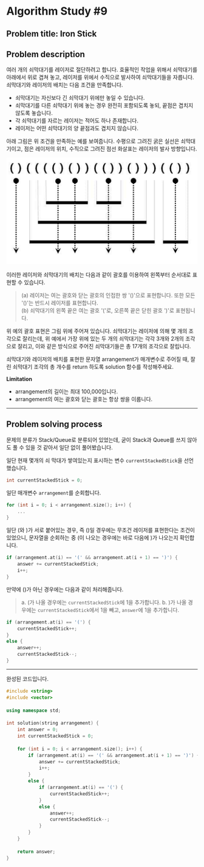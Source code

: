 # Algorithm Study #9

## Problem title: **Iron Stick**

## Problem description

여러 개의 쇠막대기를 레이저로 절단하려고 합니다. 효율적인 작업을 위해서 쇠막대기를 아래에서 위로 겹쳐 놓고, 레이저를 위에서 수직으로 발사하여 쇠막대기들을 자릅니다. 쇠막대기와 레이저의 배치는 다음 조건을 만족합니다.

- 쇠막대기는 자신보다 긴 쇠막대기 위에만 놓일 수 있습니다.
- 쇠막대기를 다른 쇠막대기 위에 놓는 경우 완전히 포함되도록 놓되, 끝점은 겹치지 않도록 놓습니다.
- 각 쇠막대기를 자르는 레이저는 적어도 하나 존재합니다.
- 레이저는 어떤 쇠막대기의 양 끝점과도 겹치지 않습니다.

아래 그림은 위 조건을 만족하는 예를 보여줍니다. 수평으로 그려진 굵은 실선은 쇠막대기이고, 점은 레이저의 위치, 수직으로 그려진 점선 화살표는 레이저의 발사 방향입니다.

![sampleImage_00](Images/algorithmStudy_8_image_0.png)

이러한 레이저와 쇠막대기의 배치는 다음과 같이 괄호를 이용하여 왼쪽부터 순서대로 표현할 수 있습니다.

> (a) 레이저는 여는 괄호와 닫는 괄호의 인접한 쌍 '()'으로 표현합니다. 또한 모든 '()'는 반드시 레이저를 표현합니다.  
> (b) 쇠막대기의 왼쪽 끝은 여는 괄호 '('로, 오른쪽 끝은 닫힌 괄호 ')'로 표현됩니다.

위 예의 괄호 표현은 그림 위에 주어져 있습니다.
쇠막대기는 레이저에 의해 몇 개의 조각으로 잘리는데, 위 예에서 가장 위에 있는 두 개의 쇠막대기는 각각 3개와 2개의 조각으로 잘리고, 이와 같은 방식으로 주어진 쇠막대기들은 총 17개의 조각으로 잘립니다.

쇠막대기와 레이저의 배치를 표현한 문자열 arrangement가 매개변수로 주어질 때, 잘린 쇠막대기 조각의 총 개수를 return 하도록 solution 함수를 작성해주세요.

**Limitation**  
- arrangement의 길이는 최대 100,000입니다.
- arrangement의 여는 괄호와 닫는 괄호는 항상 쌍을 이룹니다.

***

## Problem solving process

문제의 분류가 Stack/Queue로 분류되어 있었는데, 굳이 Stack과 Queue를 쓰지 않아도 풀 수 있을 것 같아서 일단 없이 풀어봤습니다.

일단 현재 몇개의 쇠 막대가 쌓여있는지 표시하는 변수 ```currentStackedStick```을 선언했습니다.

``` cpp
int currentStackedStick = 0;
```

일단 매개변수 ```arrangement```를 순회합니다.

``` cpp
for (int i = 0; i < arrangement.size(); i++) {
    ...
}
```

일단 (와 )가 서로 붙어있는 경우, 즉 ()일 경우에는 무조건 레이저를 표현한다는 조건이 있었으니, 문자열을 순회하는 중 (이 나오는 경우에는 바로 다음에 )가 나오는지 확인합니다.

``` cpp
if (arrangement.at(i) == '(' && arrangement.at(i + 1) == ')') {
    answer += currentStackedStick;
    i++;
}
```

만약에 ()가 아닌 경우에는 다음과 같이 처리해줍니다.
> a. (가 나올 경우에는 ```currentStackedStick```에 1을 추가합니다.
> b. )가 나올 경우에는 ```currentStackedStick```에서 1을 빼고, ```answer```에 1을 추가합니다.

``` cpp
if (arrangement.at(i) == '(') {
    currentStackedStick++;
}
else {
    answer++;
    currentStackedStick--;
}
```

***

완성된 코드입니다.

``` cpp
#include <string>
#include <vector>

using namespace std;

int solution(string arrangement) {
    int answer = 0;
    int currentStackedStick = 0;

    for (int i = 0; i < arrangement.size(); i++) {
        if (arrangement.at(i) == '(' && arrangement.at(i + 1) == ')') {
            answer += currentStackedStick;
            i++;
        }
        else {
            if (arrangement.at(i) == '(') {
                currentStackedStick++;
            }
            else {
                answer++;
                currentStackedStick--;
            }
        }
    }

    return answer;
}
```
